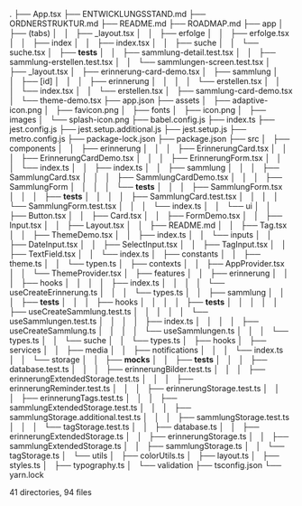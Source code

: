 .
├── App.tsx
├── ENTWICKLUNGSSTAND.md
├── ORDNERSTRUKTUR.md
├── README.md
├── ROADMAP.md
├── app
│   ├── (tabs)
│   │   ├── _layout.tsx
│   │   ├── erfolge
│   │   ├── erfolge.tsx
│   │   ├── index
│   │   ├── index.tsx
│   │   ├── suche
│   │   └── suche.tsx
│   ├── __tests__
│   │   ├── sammlung-detail.test.tsx
│   │   ├── sammlung-erstellen.test.tsx
│   │   └── sammlungen-screen.test.tsx
│   ├── _layout.tsx
│   ├── erinnerung-card-demo.tsx
│   ├── sammlung
│   │   ├── [id]
│   │   │   ├── erinnerung
│   │   │   │   └── erstellen.tsx
│   │   │   └── index.tsx
│   │   └── erstellen.tsx
│   ├── sammlung-card-demo.tsx
│   └── theme-demo.tsx
├── app.json
├── assets
│   ├── adaptive-icon.png
│   ├── favicon.png
│   ├── fonts
│   ├── icon.png
│   ├── images
│   └── splash-icon.png
├── babel.config.js
├── index.ts
├── jest.config.js
├── jest.setup.additional.js
├── jest.setup.js
├── metro.config.js
├── package-lock.json
├── package.json
├── src
│   ├── components
│   │   ├── erinnerung
│   │   │   ├── ErinnerungCard.tsx
│   │   │   ├── ErinnerungCardDemo.tsx
│   │   │   ├── ErinnerungForm.tsx
│   │   │   └── index.ts
│   │   ├── index.ts
│   │   ├── sammlung
│   │   │   ├── SammlungCard.tsx
│   │   │   ├── SammlungCardDemo.tsx
│   │   │   ├── SammlungForm
│   │   │   │   └── __tests__
│   │   │   ├── SammlungForm.tsx
│   │   │   ├── __tests__
│   │   │   │   ├── SammlungCard.test.tsx
│   │   │   │   └── SammlungForm.test.tsx
│   │   │   └── index.ts
│   │   └── ui
│   │       ├── Button.tsx
│   │       ├── Card.tsx
│   │       ├── FormDemo.tsx
│   │       ├── Input.tsx
│   │       ├── Layout.tsx
│   │       ├── README.md
│   │       ├── Tag.tsx
│   │       ├── ThemeDemo.tsx
│   │       ├── index.ts
│   │       └── inputs
│   │           ├── DateInput.tsx
│   │           ├── SelectInput.tsx
│   │           ├── TagInput.tsx
│   │           ├── TextField.tsx
│   │           └── index.ts
│   ├── constants
│   │   ├── theme.ts
│   │   └── typen.ts
│   ├── contexts
│   │   ├── AppProvider.tsx
│   │   └── ThemeProvider.tsx
│   ├── features
│   │   ├── erinnerung
│   │   │   ├── hooks
│   │   │   │   ├── index.ts
│   │   │   │   └── useCreateErinnerung.ts
│   │   │   └── types.ts
│   │   ├── sammlung
│   │   │   ├── __tests__
│   │   │   ├── hooks
│   │   │   │   ├── __tests__
│   │   │   │   │   ├── useCreateSammlung.test.ts
│   │   │   │   │   └── useSammlungen.test.ts
│   │   │   │   ├── index.ts
│   │   │   │   ├── useCreateSammlung.ts
│   │   │   │   └── useSammlungen.ts
│   │   │   └── types.ts
│   │   └── suche
│   │       └── types.ts
│   ├── hooks
│   ├── services
│   │   ├── media
│   │   ├── notifications
│   │   │   └── index.ts
│   │   └── storage
│   │       ├── __mocks__
│   │       ├── __tests__
│   │       │   ├── database.test.ts
│   │       │   ├── erinnerungBilder.test.ts
│   │       │   ├── erinnerungExtendedStorage.test.ts
│   │       │   ├── erinnerungReminder.test.ts
│   │       │   ├── erinnerungStorage.test.ts
│   │       │   ├── erinnerungTags.test.ts
│   │       │   ├── sammlungExtendedStorage.test.ts
│   │       │   ├── sammlungStorage.additional.test.ts
│   │       │   ├── sammlungStorage.test.ts
│   │       │   └── tagStorage.test.ts
│   │       ├── database.ts
│   │       ├── erinnerungExtendedStorage.ts
│   │       ├── erinnerungStorage.ts
│   │       ├── sammlungExtendedStorage.ts
│   │       ├── sammlungStorage.ts
│   │       └── tagStorage.ts
│   └── utils
│       ├── colorUtils.ts
│       ├── layout.ts
│       ├── styles.ts
│       ├── typography.ts
│       └── validation
├── tsconfig.json
└── yarn.lock

41 directories, 94 files
